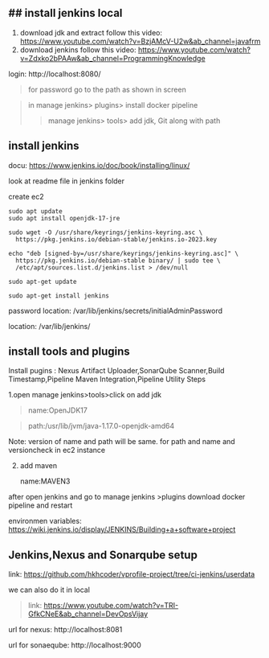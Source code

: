 ## ## install jenkins local
1. download jdk and extract
follow this video: https://www.youtube.com/watch?v=BzjAMcV-U2w&ab_channel=javafrm
2. download jenkins
follow this video: https://www.youtube.com/watch?v=Zdxko2bPAAw&ab_channel=ProgrammingKnowledge

login: http://localhost:8080/
>for password go to the path as shown in screen

>in manage jenkins> plugins> install docker pipeline
>>manage jenkins> tools> add jdk, Git along with path

## install jenkins 
docu: https://www.jenkins.io/doc/book/installing/linux/

look at readme file in jenkins folder

create ec2
```
sudo apt update
sudo apt install openjdk-17-jre

sudo wget -O /usr/share/keyrings/jenkins-keyring.asc \
  https://pkg.jenkins.io/debian-stable/jenkins.io-2023.key

echo "deb [signed-by=/usr/share/keyrings/jenkins-keyring.asc]" \
  https://pkg.jenkins.io/debian-stable binary/ | sudo tee \
  /etc/apt/sources.list.d/jenkins.list > /dev/null

sudo apt-get update

sudo apt-get install jenkins
```
password location: /var/lib/jenkins/secrets/initialAdminPassword

location: /var/lib/jenkins/

## install tools and plugins
Install pugins : Nexus Artifact Uploader,SonarQube Scanner,Build Timestamp,Pipeline Maven Integration,Pipeline Utility Steps

1.open manage jenkins>tools>click on add jdk
>name:OpenJDK17

>path:/usr/lib/jvm/java-1.17.0-openjdk-amd64

Note: version of name and path will be same. for path and name and versioncheck in ec2 instance

2. add maven
   
   name:MAVEN3

after open jenkins and go to manage jenkins >plugins download docker pipeline and restart

environmen variables: https://wiki.jenkins.io/display/JENKINS/Building+a+software+project

## Jenkins,Nexus and Sonarqube setup

link: https://github.com/hkhcoder/vprofile-project/tree/ci-jenkins/userdata

we can also do it in local
>link: https://www.youtube.com/watch?v=TRI-GfkCNeE&ab_channel=DevOpsVijay

url for nexus: http://localhost:8081

url for sonaeqube: http://localhost:9000



